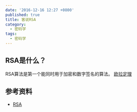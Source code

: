 ```yaml
---
date: '2016-12-16 12:27 +0800'
published: true
title: 客说RSA
category:
  - 密码学
tags:
  - 密码学
---
```

## RSA是什么？
RSA算法是第一个能同时用于加密和数字签名的算法。
[欧拉定理](http://www.quku.xyz/2016/12/16/2016-12-16-euler-function)


## 参考资料

* [RSA](https://en.wikipedia.org/wiki/RSA_(cryptosystem))
